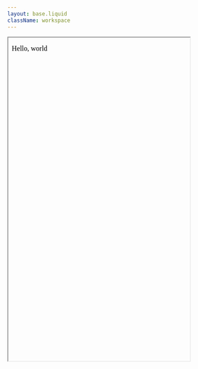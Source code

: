 ```yaml
---
layout: base.liquid
className: workspace
---
```


<main>
  <div>
    <div class="iframe">
      <iframe
        is=my-iframe
        srcdoc="<p>Hello, world</p>"
        name="preview"
        width="414"
        height="736"
      ></iframe>
    </div>
  </div>
</main>

<aside id=sidebar is="resizable-aside">

</aside>